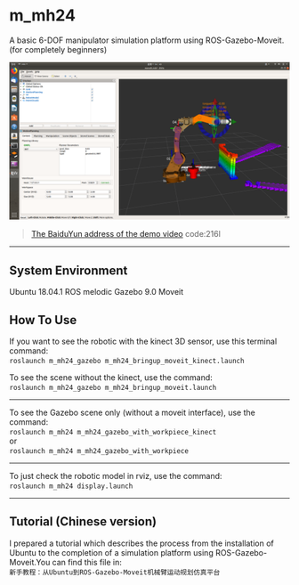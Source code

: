 # m_mh24
A  basic 6-DOF manipulator simulation platform using ROS-Gazebo-Moveit. (for completely beginners)

![Image text](https://github.com/lindaqqiu/m_mh24/blob/master/m_mh24/image/moveit.png)  
  
>[The BaiduYun address of the demo video](https://pan.baidu.com/s/1WJx3cYXOpdEbxMX0lzY93A)
>code:216l
---
## System Environment
Ubuntu 18.04.1    ROS melodic    Gazebo 9.0    Moveit
## How To Use
If you want to see the robotic with the kinect 3D sensor, use this terminal command:  
`roslaunch m_mh24_gazebo m_mh24_bringup_moveit_kinect.launch`
 
To see the scene without the kinect, use the command:  
`roslaunch m_mh24_gazebo m_mh24_bringup_moveit.launch`  
  
---
To see the Gazebo scene only (without a moveit interface), use the command:  
`roslaunch m_mh24 m_mh24_gazebo_with_workpiece_kinect`  
or  
`roslaunch m_mh24 m_mh24_gazebo_with_workpiece`  
  
---
To just check the robotic model in rviz, use the command:  
`roslaunch m_mh24 display.launch`  
  
---
## Tutorial (Chinese version)
I prepared a tutorial which describes the process from the installation of Ubuntu to the completion of a simulation platform using ROS-Gazebo-Moveit.You can find this file in:  
`新手教程：从Ubuntu到ROS-Gazebo-Moveit机械臂运动规划仿真平台`  

